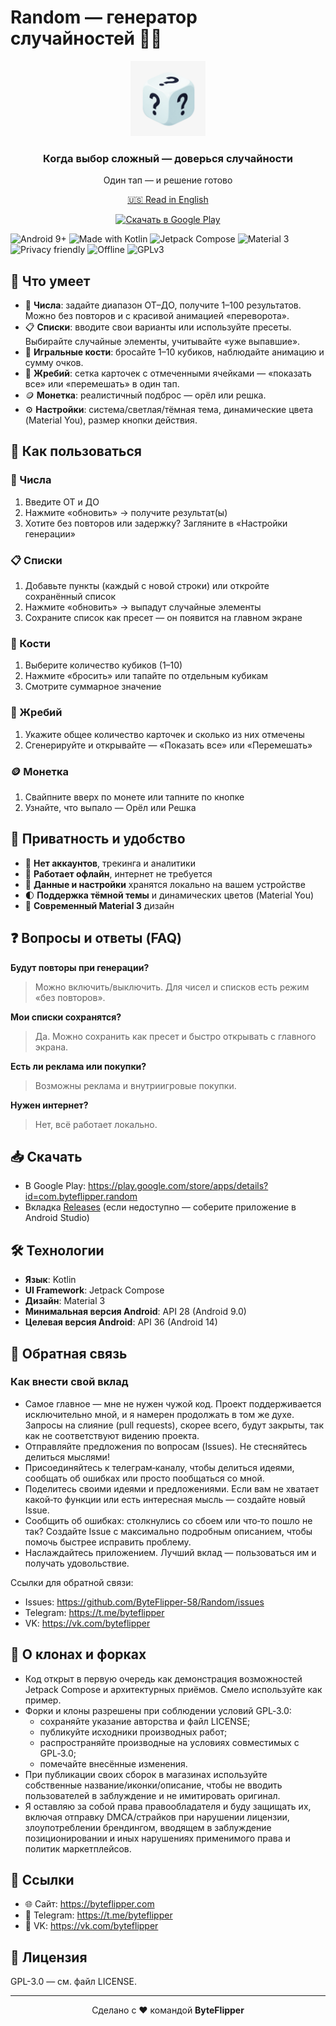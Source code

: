 # Random — генератор случайностей 🎲✨

<div align="center">
  <img src="app/src/main/ic_launcher-playstore.png" alt="Random App Logo" width="120" height="120">
  <h3>Когда выбор сложный — доверься случайности</h3>
  <p>Один тап — и решение готово</p>
  <p><a href="README_EN.md">🇺🇸 Read in English</a></p>
  <p>
    <a href="https://play.google.com/store/apps/details?id=com.byteflipper.random">
      <img src="https://img.shields.io/badge/Get%20it%20on-Google%20Play-3DDC84?logo=googleplay&logoColor=white" alt="Скачать в Google Play" />
    </a>
  </p>
</div>

![Android 9+](https://img.shields.io/badge/Android-9%2B-3DDC84?logo=android&logoColor=white)
![Made with Kotlin](https://img.shields.io/badge/Made%20with-Kotlin-7F52FF?logo=kotlin&logoColor=white)
![Jetpack Compose](https://img.shields.io/badge/Jetpack%20Compose-UI-4285F4)
![Material 3](https://img.shields.io/badge/Material%203-Design-FF6F00)
![Privacy friendly](https://img.shields.io/badge/Privacy-friendly-00BFA5)
![Offline](https://img.shields.io/badge/Works-Offline-795548)
![GPLv3](https://img.shields.io/badge/License-GPLv3-black)

## 🚀 Что умеет

- 🔢 **Числа**: задайте диапазон ОТ–ДО, получите 1–100 результатов. Можно без повторов и с красивой анимацией «переворота».
- 📋 **Списки**: вводите свои варианты или используйте пресеты. Выбирайте случайные элементы, учитывайте «уже выпавшие».
- 🎲 **Игральные кости**: бросайте 1–10 кубиков, наблюдайте анимацию и сумму очков.
- 🎯 **Жребий**: сетка карточек с отмеченными ячейками — «показать все» или «перемешать» в один тап.
- 🪙 **Монетка**: реалистичный подброс — орёл или решка.
- ⚙️ **Настройки**: система/светлая/тёмная тема, динамические цвета (Material You), размер кнопки действия.

## 📱 Как пользоваться

### 🔢 Числа
1. Введите ОТ и ДО
2. Нажмите «обновить» → получите результат(ы)
3. Хотите без повторов или задержку? Загляните в «Настройки генерации»

### 📋 Списки
1. Добавьте пункты (каждый с новой строки) или откройте сохранённый список
2. Нажмите «обновить» → выпадут случайные элементы
3. Сохраните список как пресет — он появится на главном экране

### 🎲 Кости
1. Выберите количество кубиков (1–10)
2. Нажмите «бросить» или тапайте по отдельным кубикам
3. Смотрите суммарное значение

### 🎯 Жребий
1. Укажите общее количество карточек и сколько из них отмечены
2. Сгенерируйте и открывайте — «Показать все» или «Перемешать»

### 🪙 Монетка
1. Свайпните вверх по монете или тапните по кнопке
2. Узнайте, что выпало — Орёл или Решка

## 🔐 Приватность и удобство

- 🔐 **Нет аккаунтов**, трекинга и аналитики
- 📵 **Работает офлайн**, интернет не требуется
- 💾 **Данные и настройки** хранятся локально на вашем устройстве
- 🌓 **Поддержка тёмной темы** и динамических цветов (Material You)
- 🎨 **Современный Material 3** дизайн

## ❓ Вопросы и ответы (FAQ)

**Будут повторы при генерации?**
> Можно включить/выключить. Для чисел и списков есть режим «без повторов».

**Мои списки сохранятся?**
> Да. Можно сохранить как пресет и быстро открывать с главного экрана.

**Есть ли реклама или покупки?**
> Возможны реклама и внутриигровые покупки.

**Нужен интернет?**
> Нет, всё работает локально.

## 📥 Скачать

- В Google Play: https://play.google.com/store/apps/details?id=com.byteflipper.random
- Вкладка [Releases](https://github.com/ByteFlipper-58/Random/releases) (если недоступно — соберите приложение в Android Studio)

## 🛠 Технологии

- **Язык**: Kotlin
- **UI Framework**: Jetpack Compose
- **Дизайн**: Material 3
- **Минимальная версия Android**: API 28 (Android 9.0)
- **Целевая версия Android**: API 36 (Android 14)

## 🤝 Обратная связь

### Как внести свой вклад

- Самое главное — мне не нужен чужой код. Проект поддерживается исключительно мной, и я намерен продолжать в том же духе. Запросы на слияние (pull requests), скорее всего, будут закрыты, так как не соответствуют видению проекта.
- Отправляйте предложения по вопросам (Issues). Не стесняйтесь делиться мыслями!
- Присоединяйтесь к телеграм‑каналу, чтобы делиться идеями, сообщать об ошибках или просто пообщаться со мной.
- Поделитесь своими идеями и предложениями. Если вам не хватает какой‑то функции или есть интересная мысль — создайте новый Issue.
- Сообщить об ошибках: столкнулись со сбоем или что‑то пошло не так? Создайте Issue с максимально подробным описанием, чтобы помочь быстрее исправить проблему.
- Наслаждайтесь приложением. Лучший вклад — пользоваться им и получать удовольствие.

Ссылки для обратной связи:
- Issues: https://github.com/ByteFlipper-58/Random/issues
- Telegram: https://t.me/byteflipper
- VK: https://vk.com/byteflipper

## 🧩 О клонах и форках

- Код открыт в первую очередь как демонстрация возможностей Jetpack Compose и архитектурных приёмов. Смело используйте как пример.
- Форки и клоны разрешены при соблюдении условий GPL‑3.0:
  - сохраняйте указание авторства и файл LICENSE;
  - публикуйте исходники производных работ;
  - распространяйте производные на условиях совместимых с GPL‑3.0;
  - помечайте внесённые изменения.
- При публикации своих сборок в магазинах используйте собственные название/иконки/описание, чтобы не вводить пользователей в заблуждение и не имитировать оригинал.
- Я оставляю за собой права правообладателя и буду защищать их, включая отправку DMCA/страйков при нарушении лицензии, злоупотреблении брендингом, вводящем в заблуждение позиционировании и иных нарушениях применимого права и политик маркетплейсов.

## 🔗 Ссылки

- 🌐 Сайт: https://byteflipper.com
- 💬 Telegram: https://t.me/byteflipper
- 📱 VK: https://vk.com/byteflipper

## 📄 Лицензия

GPL-3.0 — см. файл LICENSE.

---

<div align="center">
  <p>Сделано с ❤️ командой <strong>ByteFlipper</strong></p>
</div>

